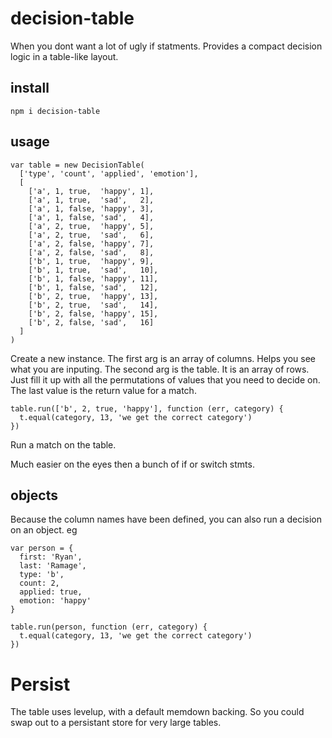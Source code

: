 decision-table
===============

When you dont want a lot of ugly if statments. Provides a compact decision logic in a table-like layout.

install
-------

    npm i decision-table 


usage
-----



    var table = new DecisionTable(
      ['type', 'count', 'applied', 'emotion'],
      [
        ['a', 1, true,  'happy', 1],
        ['a', 1, true,  'sad',   2],
        ['a', 1, false, 'happy', 3],
        ['a', 1, false, 'sad',   4],
        ['a', 2, true,  'happy', 5],
        ['a', 2, true,  'sad',   6],
        ['a', 2, false, 'happy', 7],
        ['a', 2, false, 'sad',   8],
        ['b', 1, true,  'happy', 9],
        ['b', 1, true,  'sad',   10],
        ['b', 1, false, 'happy', 11],
        ['b', 1, false, 'sad',   12],
        ['b', 2, true,  'happy', 13],
        ['b', 2, true,  'sad',   14],
        ['b', 2, false, 'happy', 15],
        ['b', 2, false, 'sad',   16]
      ]
    )

Create a new instance. 
The first arg is an array of columns. Helps you see what you are inputing.
The second arg is the table. It is an array of rows. Just fill it up with all 
the permutations of values that you need to decide on. The last value is the return value
for a match.

    table.run(['b', 2, true, 'happy'], function (err, category) {
      t.equal(category, 13, 'we get the correct category')
    })

Run a match on the table.

Much easier on the eyes then a bunch of if or switch stmts. 


objects
-------

Because the column names have been defined, you can also run a decision on an object. eg

    var person = {
      first: 'Ryan',
      last: 'Ramage',
      type: 'b',
      count: 2,
      applied: true,
      emotion: 'happy'
    }

    table.run(person, function (err, category) {
      t.equal(category, 13, 'we get the correct category')
    })

Persist
=======

The table uses levelup, with a default memdown backing. So you could swap out to a persistant store for 
very large tables.





